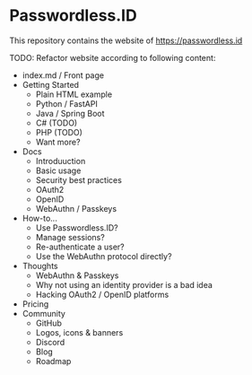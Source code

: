 Passwordless.ID
===============

This repository contains the website of https://passwordless.id

TODO: Refactor website according to following content:

- index.md / Front page
- Getting Started
  - Plain HTML example
  - Python / FastAPI
  - Java / Spring Boot
  - C# (TODO)
  - PHP (TODO)
  - Want more?
- Docs
  - Introduuction
  - Basic usage
  - Security best practices
  - OAuth2
  - OpenID
  - WebAuthn / Passkeys
- How-to...
  - Use Passwordless.ID?
  - Manage sessions?
  - Re-authenticate a user?
  - Use the WebAuthn protocol directly?
- Thoughts
  - WebAuthn & Passkeys
  - Why not using an identity provider is a bad idea
  - Hacking OAuth2 / OpenID platforms
- Pricing
- Community
  - GitHub
  - Logos, icons & banners
  - Discord
  - Blog
  - Roadmap